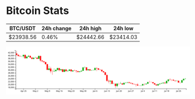 # Bitcoin Stats

BTC/USDT|24h change|24h high|24h low|
|---|---|---|---|
|$23938.56|0.46%|$24442.66|$23414.03|

<img src="./chart.svg">
